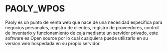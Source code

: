 # PAOLY_WPOS
Paoly es un punto de venta web que nace de una necesidad especifica para negocios personales, registro de clientes, registro de proveedores, control de inventario y funcionamiento de caja mediante un servidor privado, este software es Open source por lo cual cualquiera puede utilizarlo en su version web hospedada en su propio servidor.
